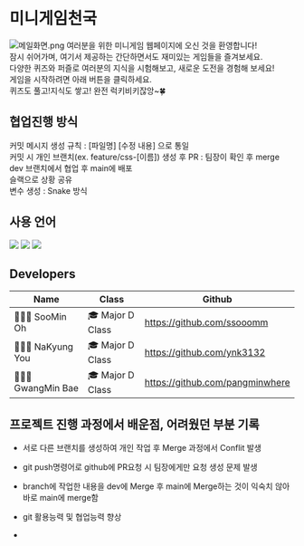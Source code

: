 # 미니게임천국
![메일화면.png](https://github.com/ssooomm/git-term-project/blob/main/image/main.png)
여러분을 위한 미니게임 웹페이지에 오신 것을 환영합니다! <br> 잠시 쉬어가며, 여기서 제공하는 간단하면서도 재미있는 게임들을 즐겨보세요. <br>
다양한 퀴즈와 퍼즐로 여러분의 지식을 시험해보고, 새로운 도전을 경험해 보세요! <br> 게임을 시작하려면 아래 버튼을 클릭하세요.<br>
퀴즈도 풀고!지식도 쌓고! 완전 럭키비키잖앙~🍀

## 협업진행 방식
커밋 메시지 생성 규칙 : [파일명] [수정 내용] 으로 통일<br>
커밋 시 개인 브랜치(ex. feature/css-[이름]) 생성 후 PR : 팀장이 확인 후 merge<br>
dev 브랜치에서 협업 후 main에 배포<br>
슬랙으로 상황 공유<br>
변수 생성 : Snake 방식

## 사용 언어
<img src="https://img.shields.io/badge/html5-E34F26?style=plastic&logo=html5&logoColor=white"/>
<img src="https://img.shields.io/badge/css3-1572B6?style=plastic&logo=css3&logoColor=white"/>
<img src="https://img.shields.io/badge/javascript-F7DF1E?style=plastic&logo=javascript&logoColor=white"/>

## Developers
| Name | Class | Github |
|-|-|-|
| 👩🏻‍💻 SooMin Oh | 🎓 Major D Class | https://github.com/ssooomm |
| 👩🏻‍💻 NaKyung You | 🎓 Major D Class | https://github.com/ynk3132 |
| 👨🏻‍💻 GwangMin Bae | 🎓 Major D Class | https://github.com/pangminwhere |

## 프로젝트 진행 과정에서 배운점, 어려웠던 부분 기록
- 서로 다른 브랜치를 생성하여 개인 작업 후 Merge 과정에서 Conflit 발생
- git push명령어로 github에 PR요청 시 팀장에게만 요청 생성 문제 발생
- branch에 작업한 내용을 dev에 Merge 후 main에 Merge하는 것이 익숙치 않아 바로 main에 merge함

- git 활용능력 및 협업능력 향상
- 
